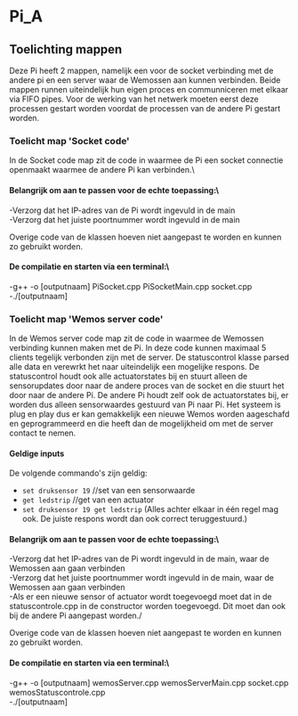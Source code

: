 # Pi_A

## Toelichting mappen
Deze Pi heeft 2 mappen, namelijk een voor de socket verbinding met de andere pi en een server waar de Wemossen aan kunnen verbinden. Beide mappen runnen uiteindelijk hun eigen proces en communniceren met elkaar via FIFO pipes. Voor de werking van het netwerk moeten eerst deze processen gestart worden voordat de processen van de andere Pi gestart worden.
### Toelicht map 'Socket code'
In de Socket code map zit de code in waarmee de Pi een socket connectie openmaakt waarmee de andere Pi kan verbinden.\
#### Belangrijk om aan te passen voor de echte toepassing:\
-Verzorg dat het IP-adres van de Pi wordt ingevuld in de main\
-Verzorg dat het juiste poortnummer wordt ingevuld in de main

Overige code van de klassen hoeven niet aangepast te worden en kunnen zo gebruikt worden.

#### De compilatie en starten via een terminal:\
-g++ -o [outputnaam] PiSocket.cpp PiSocketMain.cpp socket.cpp\
-./[outputnaam]

### Toelicht map 'Wemos server code'
In de Wemos server code map zit de code in waarmee de Wemossen verbinding kunnen maken met de Pi. In deze code kunnen maximaal 5 clients tegelijk verbonden zijn met de server. De statuscontrol klasse parsed alle data en verewrkt het naar uiteindelijk een mogelijke respons. De statuscontrol houdt ook alle actuatorstates bij en stuurt alleen de sensorupdates door naar de andere proces van de socket en die stuurt het door naar de andere Pi. De andere Pi houdt zelf ook de actuatorstates bij, er worden dus alleen sensorwaardes gestuurd van Pi naar Pi. Het systeem is plug en play dus er kan gemakkelijk een nieuwe Wemos worden aageschafd en geprogrammeerd en die heeft dan de mogelijkheid om met de server contact te nemen. 

#### Geldige inputs

De volgende commando's zijn geldig:

- `set druksensor 19` //set van een sensorwaarde
- `get ledstrip` //get van een actuator
- `set druksensor 19 get ledstrip` 
  (Alles achter elkaar in één regel mag ook. De juiste respons wordt dan ook correct teruggestuurd.)

#### Belangrijk om aan te passen voor de echte toepassing:\
-Verzorg dat het IP-adres van de Pi wordt ingevuld in de main, waar de Wemossen aan gaan verbinden\
-Verzorg dat het juiste poortnummer wordt ingevuld in de main, waar de Wemossen aan gaan verbinden\
-Als er een nieuwe sensor of actuator wordt toegevoegd moet dat in de statuscontrole.cpp in de constructor worden toegevoegd. Dit moet dan ook bij de andere Pi aangepast worden./

Overige code van de klassen hoeven niet aangepast te worden en kunnen zo gebruikt worden.

#### De compilatie en starten via een terminal:\
-g++ -o [outputnaam] wemosServer.cpp wemosServerMain.cpp socket.cpp wemosStatuscontrole.cpp\
-./[outputnaam]
